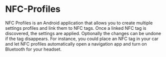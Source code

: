 # NFC-Profiles
NFC Profiles is an Android application that allows you to create multiple settings profiles and link them to NFC tags. Once a linked NFC tag is discovered, the settings are applied. Optionally the changes can be undone if the tag disappears. For instance, you could place an NFC tag in your car and let NFC profiles automatically open a navigation app and turn on Bluetooth for your headset.

